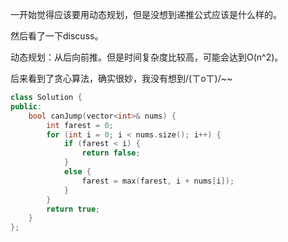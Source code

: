 一开始觉得应该要用动态规划，但是没想到递推公式应该是什么样的。

然后看了一下discuss。

动态规划：从后向前推。但是时间复杂度比较高，可能会达到O(n^2)。

后来看到了贪心算法，确实很妙，我没有想到/(ㄒoㄒ)/~~

```c++
class Solution {
public:
    bool canJump(vector<int>& nums) {
        int farest = 0;
        for (int i = 0; i < nums.size(); i++) {
            if (farest < i) {
                return false;
            }
            else {
                farest = max(farest, i + nums[i]);
            }
        }
        return true;
    }
};
```

